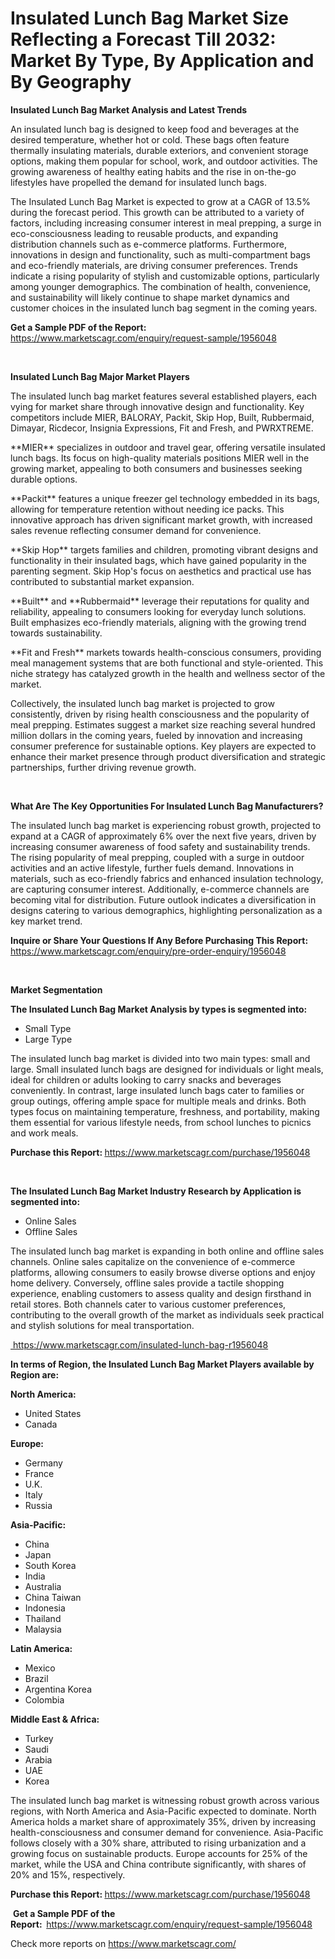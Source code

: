 <p><h1>Insulated Lunch Bag Market Size Reflecting a Forecast Till 2032: Market By Type, By Application and By Geography</h1></p><p><strong>Insulated Lunch Bag Market Analysis and Latest Trends</strong></p>
<p><p>An insulated lunch bag is designed to keep food and beverages at the desired temperature, whether hot or cold. These bags often feature thermally insulating materials, durable exteriors, and convenient storage options, making them popular for school, work, and outdoor activities. The growing awareness of healthy eating habits and the rise in on-the-go lifestyles have propelled the demand for insulated lunch bags.</p><p>The Insulated Lunch Bag Market is expected to grow at a CAGR of 13.5% during the forecast period. This growth can be attributed to a variety of factors, including increasing consumer interest in meal prepping, a surge in eco-consciousness leading to reusable products, and expanding distribution channels such as e-commerce platforms. Furthermore, innovations in design and functionality, such as multi-compartment bags and eco-friendly materials, are driving consumer preferences. Trends indicate a rising popularity of stylish and customizable options, particularly among younger demographics. The combination of health, convenience, and sustainability will likely continue to shape market dynamics and customer choices in the insulated lunch bag segment in the coming years.</p></p>
<p><strong>Get a Sample PDF of the Report:&nbsp;</strong> <a href="https://www.marketscagr.com/enquiry/request-sample/1956048?utm_campaign=2792&utm_medium=2&utm_source=Github&utm_content=ia&utm_term=05042025&utm_id=insulated-lunch-bag">https://www.marketscagr.com/enquiry/request-sample/1956048</a></p>
<p>&nbsp;</p>
<p><strong>Insulated Lunch Bag Major Market Players</strong></p>
<p><p>The insulated lunch bag market features several established players, each vying for market share through innovative design and functionality. Key competitors include MIER, BALORAY, Packit, Skip Hop, Built, Rubbermaid, Dimayar, Ricdecor, Insignia Expressions, Fit and Fresh, and PWRXTREME.</p><p>**MIER** specializes in outdoor and travel gear, offering versatile insulated lunch bags. Its focus on high-quality materials positions MIER well in the growing market, appealing to both consumers and businesses seeking durable options. </p><p>**Packit** features a unique freezer gel technology embedded in its bags, allowing for temperature retention without needing ice packs. This innovative approach has driven significant market growth, with increased sales revenue reflecting consumer demand for convenience.</p><p>**Skip Hop** targets families and children, promoting vibrant designs and functionality in their insulated bags, which have gained popularity in the parenting segment. Skip Hop's focus on aesthetics and practical use has contributed to substantial market expansion.</p><p>**Built** and **Rubbermaid** leverage their reputations for quality and reliability, appealing to consumers looking for everyday lunch solutions. Built emphasizes eco-friendly materials, aligning with the growing trend towards sustainability.</p><p>**Fit and Fresh** markets towards health-conscious consumers, providing meal management systems that are both functional and style-oriented. This niche strategy has catalyzed growth in the health and wellness sector of the market.</p><p>Collectively, the insulated lunch bag market is projected to grow consistently, driven by rising health consciousness and the popularity of meal prepping. Estimates suggest a market size reaching several hundred million dollars in the coming years, fueled by innovation and increasing consumer preference for sustainable options. Key players are expected to enhance their market presence through product diversification and strategic partnerships, further driving revenue growth.</p></p>
<p>&nbsp;</p>
<p><strong>What Are The Key Opportunities For Insulated Lunch Bag Manufacturers?</strong></p>
<p><p>The insulated lunch bag market is experiencing robust growth, projected to expand at a CAGR of approximately 6% over the next five years, driven by increasing consumer awareness of food safety and sustainability trends. The rising popularity of meal prepping, coupled with a surge in outdoor activities and an active lifestyle, further fuels demand. Innovations in materials, such as eco-friendly fabrics and enhanced insulation technology, are capturing consumer interest. Additionally, e-commerce channels are becoming vital for distribution. Future outlook indicates a diversification in designs catering to various demographics, highlighting personalization as a key market trend.</p></p>
<p><strong>Inquire or Share Your Questions If Any Before Purchasing This Report:</strong> <a href="https://www.marketscagr.com/enquiry/pre-order-enquiry/1956048?utm_campaign=2792&utm_medium=2&utm_source=Github&utm_content=ia&utm_term=05042025&utm_id=insulated-lunch-bag">https://www.marketscagr.com/enquiry/pre-order-enquiry/1956048</a></p>
<p>&nbsp;</p>
<p><strong>Market Segmentation</strong></p>
<p><strong>The Insulated Lunch Bag Market Analysis by types is segmented into:</strong></p>
<p><ul><li>Small Type</li><li>Large Type</li></ul></p>
<p><p>The insulated lunch bag market is divided into two main types: small and large. Small insulated lunch bags are designed for individuals or light meals, ideal for children or adults looking to carry snacks and beverages conveniently. In contrast, large insulated lunch bags cater to families or group outings, offering ample space for multiple meals and drinks. Both types focus on maintaining temperature, freshness, and portability, making them essential for various lifestyle needs, from school lunches to picnics and work meals.</p></p>
<p><strong>Purchase this Report:&nbsp;</strong><a href="https://www.marketscagr.com/purchase/1956048?utm_campaign=2792&utm_medium=2&utm_source=Github&utm_content=ia&utm_term=05042025&utm_id=insulated-lunch-bag">https://www.marketscagr.com/purchase/1956048</a></p>
<p>&nbsp;</p>
<p><strong>The Insulated Lunch Bag Market Industry Research by Application is segmented into:</strong></p>
<p><ul><li>Online Sales</li><li>Offline Sales</li></ul></p>
<p><p>The insulated lunch bag market is expanding in both online and offline sales channels. Online sales capitalize on the convenience of e-commerce platforms, allowing consumers to easily browse diverse options and enjoy home delivery. Conversely, offline sales provide a tactile shopping experience, enabling customers to assess quality and design firsthand in retail stores. Both channels cater to various customer preferences, contributing to the overall growth of the market as individuals seek practical and stylish solutions for meal transportation.</p></p>
<p><a href="https://www.marketscagr.com/insulated-lunch-bag-r1956048?utm_campaign=2792&utm_medium=2&utm_source=Github&utm_content=ia&utm_term=05042025&utm_id=insulated-lunch-bag">&nbsp;https://www.marketscagr.com/insulated-lunch-bag-r1956048</a></p>
<p><strong>In terms of Region, the Insulated Lunch Bag Market Players available by Region are:</strong></p>
<p>
    <p> <strong> North America: </strong>
        <ul>
            <li>United States</li>
            <li>Canada</li>
        </ul>
        </p> 
    <p> <strong> Europe: </strong>
        <ul>
            <li>Germany</li>
            <li>France</li>
            <li>U.K.</li>
            <li>Italy</li>
            <li>Russia</li>
        </ul>
        </p> 
    <p> <strong> Asia-Pacific: </strong>
        <ul>
            <li>China</li>
            <li>Japan</li>
            <li>South Korea</li>
            <li>India</li>
            <li>Australia</li>
            <li>China Taiwan</li>
            <li>Indonesia</li>
            <li>Thailand</li>
            <li>Malaysia</li>
        </ul>
        </p> 
    <p> <strong> Latin America: </strong>
        <ul>
            <li>Mexico</li>
            <li>Brazil</li>
            <li>Argentina Korea</li>
            <li>Colombia</li>
        </ul>
        </p> 
    <p> <strong> Middle East & Africa: </strong>
        <ul>
            <li>Turkey</li>
            <li>Saudi</li>
            <li>Arabia</li>
            <li>UAE</li>
            <li>Korea</li>
        </ul>
    </p>
    </p>
<p><p>The insulated lunch bag market is witnessing robust growth across various regions, with North America and Asia-Pacific expected to dominate. North America holds a market share of approximately 35%, driven by increasing health-consciousness and consumer demand for convenience. Asia-Pacific follows closely with a 30% share, attributed to rising urbanization and a growing focus on sustainable products. Europe accounts for 25% of the market, while the USA and China contribute significantly, with shares of 20% and 15%, respectively.</p></p>
<p><strong>Purchase this Report: </strong><a href="https://www.marketscagr.com/purchase/1956048?utm_campaign=2792&utm_medium=2&utm_source=Github&utm_content=ia&utm_term=05042025&utm_id=insulated-lunch-bag">https://www.marketscagr.com/purchase/1956048</a></p>
<p>&nbsp;<strong>Get a Sample PDF of the Report:&nbsp;&nbsp;</strong><a href="https://www.marketscagr.com/enquiry/request-sample/1956048?utm_campaign=2792&utm_medium=2&utm_source=Github&utm_content=ia&utm_term=05042025&utm_id=insulated-lunch-bag">https://www.marketscagr.com/enquiry/request-sample/1956048</a></p>
<p><strong></strong></p>
<p>Check more reports on <a href="https://www.marketscagr.com/?utm_campaign=2792&utm_medium=2&utm_source=Github&utm_content=ia&utm_term=05042025&utm_id=insulated-lunch-bag">https://www.marketscagr.com/</a></p>